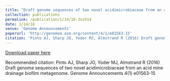 ```yaml
---
title: "Draft genome sequences of two novel acidimicrobiaceae from an acid mine drainage biofilm metagenome"
collection: publications
permalink: /publication/1/14/16-Josh14
date: 1/14/16
venue: 'Genome Announcements'
paperurl: 'http://genomea.asm.org/content/4/1/e01563-15'
citation: 'Pinto AJ, Sharp JO, Yoder MJ, Almstrand R (2016) Draft genome sequences of two novel acidimicrobiaceae from an acid mine drainage biofilm metagenome. Genome Announcements 4(1) e01563-15'
---
```


<a href='http://genomea.asm.org/content/4/1/e01563-15'>Download paper here</a>

Recommended citation: Pinto AJ, Sharp JO, Yoder MJ, Almstrand R (2016) Draft genome sequences of two novel acidimicrobiaceae from an acid mine drainage biofilm metagenome. Genome Announcements 4(1) e01563-15